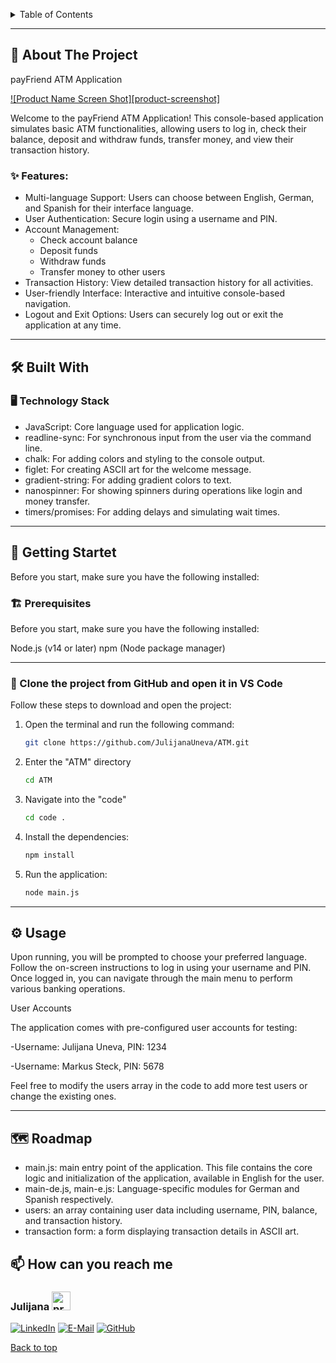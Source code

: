 


 

<a name="readme-top"></a>
<details>
  <summary>Table of Contents</summary>
  <ol>
    <li>
      <a href="#about-the-project">About The Project</a>
      <ul>
        <li><a href="#features">Features</a></li>
      </ul>
    </li>
    <li><a href="#build-with">Build with</a>
      <ul>
        <li><a href="#technology-stack">Technology Stack</a></li>
      </ul>
       </li>
      <li>
      <a href="#getting-started">Getting Startet</a>
         <ul>
        <li><a href="#prerequisites">Prerequisites</a></li>
        <li><a href="#installation">Installation</a></li>
      </ul>
    </li>
    <li><a href="#usage">Usage</a></li>
    <li><a href="#roadmap">Roadmap</a></li>
    <li><a href="#contact">Contact</a></li>
    <li><a href="#acknowledgments">Acknowledgments</a></li>
  </ol>
</details>


---
## 📌 About The Project

payFriend ATM Application

[![Product Name Screen Shot][product-screenshot]](https://example.com)

Welcome to the payFriend ATM Application! This console-based application simulates basic ATM functionalities, allowing users to log in, check their balance, deposit and withdraw funds, transfer money, and view their transaction history.

<a name="features"></a>

### ✨ Features:
* Multi-language Support: Users can choose between English, German, and Spanish for their interface language.
* User Authentication: Secure login using a username and PIN.
* Account Management:
  * Check account balance
  * Deposit funds
  * Withdraw funds
  * Transfer money to other users
* Transaction History: View detailed transaction history for all activities.
* User-friendly Interface: Interactive and intuitive console-based navigation.
* Logout and Exit Options: Users can securely log out or exit the application at any time.

---

<a name="build-with"></a>
## 🛠️ Built With

<a name="technology-stack"></a>

### 🖥️ Technology Stack

* JavaScript: Core language used for application logic.
* readline-sync: For synchronous input from the user via the command line.
* chalk: For adding colors and styling to the console output.
* figlet: For creating ASCII art for the welcome message.
* gradient-string: For adding gradient colors to text.
* nanospinner: For showing spinners during operations like login and money transfer.
* timers/promises: For adding delays and simulating wait times.

---

<a name="getting-started"></a>

## 🚀 Getting Startet 



Before you start, make sure you have the following installed:

<a name="prerequisites"></a>

### 🏗️ Prerequisites

Before you start, make sure you have the following installed:

Node.js (v14 or later)
npm (Node package manager)

***
<a name="installation"></a>

### 📂 Clone the project from GitHub and open it in VS Code

Follow these steps to download and open the project:

1. Open the terminal and run the following command:

    ```sh
   git clone https://github.com/JulijanaUneva/ATM.git

2. Enter the "ATM" directory
   ```sh
   cd ATM

3. Navigate into the "code"
    ```sh
    cd code .

5. Install the dependencies:
    ```sh
   npm install
6. Run the application:
   ```sh
   node main.js

---
<a name="usage"></a>

## ⚙️ Usage

Upon running, you will be prompted to choose your preferred language.
Follow the on-screen instructions to log in using your username and PIN.
Once logged in, you can navigate through the main menu to perform various banking operations.

User Accounts <br>

The application comes with pre-configured user accounts for testing: <br>

-Username: Julijana Uneva, PIN: 1234 <br>

-Username: Markus Steck, PIN: 5678 <br>

Feel free to modify the users array in the code to add more test users or change the existing ones.


---

<a name="roadmap"></a>

## 🗺️ Roadmap

- main.js: main entry point of the application. This file contains the core logic and initialization of the application, available in English for the user.
- main-de.js, main-e.js: Language-specific modules for German and Spanish respectively.
- users: an array containing user data including username, PIN, balance, and transaction history.
- transaction form: a form displaying transaction details in ASCII art.

<a name="contact"></a>

 ## 📫 How can you reach me

### Julijana <img src="https://github.com/user-attachments/assets/6f751ed6-0e7c-4fb4-95ec-52f5d8ffbfe8" alt="programmer" style="width: 30px; height: 30px;" />


 [![LinkedIn](https://img.shields.io/badge/-LinkedIn-0A66C2?style=for-the-badge&logo=linkedin&logoColor=white)](https://www.linkedin.com/in/julijana-uneva-b28a751b5)  [![E-Mail](https://img.shields.io/badge/-E--Mail-D14836?style=for-the-badge&logo=gmail&logoColor=white)](mailto:julijana3uneva@gmail.com)   [![GitHub](https://img.shields.io/badge/-GitHub-181717?style=for-the-badge&logo=github&logoColor=white)](https://github.com/JulijanaUneva)


[Back to top](#readme-top)




